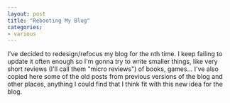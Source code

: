 ```yaml
---
layout: post
title: "Rebooting My Blog"
categories:
- various
---
```


<p>I've decided to redesign/refocus my blog for the nth time. I keep failing to update it often enough so I'm gonna try to write smaller things, like very short reviews (I'll call them "micro reviews") of books, games... I've also copied here some of the old posts from previous versions of the blog and other places, anything I could find that I think fit with this new idea for the blog.</p>